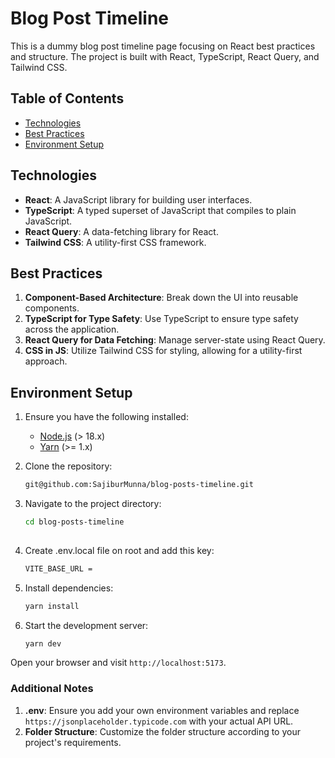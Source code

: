  # Blog Post Timeline

This is a dummy blog post timeline page focusing on React best practices and structure. The project is built with React, TypeScript, React Query, and Tailwind CSS.

## Table of Contents

- [Technologies](#technologies)
- [Best Practices](#best-practices)
- [Environment Setup](#environment-setup)
 
## Technologies

- **React**: A JavaScript library for building user interfaces.
- **TypeScript**: A typed superset of JavaScript that compiles to plain JavaScript.
- **React Query**: A data-fetching library for React.
- **Tailwind CSS**: A utility-first CSS framework.

## Best Practices

1. **Component-Based Architecture**: Break down the UI into reusable components.
2. **TypeScript for Type Safety**: Use TypeScript to ensure type safety across the application.
3. **React Query for Data Fetching**: Manage server-state using React Query.
4. **CSS in JS**: Utilize Tailwind CSS for styling, allowing for a utility-first approach.
 

## Environment Setup

1. Ensure you have the following installed:
   - [Node.js](https://nodejs.org/) (> 18.x)
   - [Yarn](https://classic.yarnpkg.com/en/docs/install) (>= 1.x)

2. Clone the repository:
   ```sh
   git@github.com:SajiburMunna/blog-posts-timeline.git

 3. Navigate to the project directory:
    ```sh
    cd blog-posts-timeline
   
4. Create .env.local file on root and add this key:
   ```sh
   VITE_BASE_URL = 
5. Install dependencies:
   ```sh
   yarn install
6. Start the development server:
   ```sh
   yarn dev
Open your browser and visit `http://localhost:5173`.

### Additional Notes

1. **.env**: Ensure you add your own environment variables and replace `https://jsonplaceholder.typicode.com` with your actual API URL.
2. **Folder Structure**: Customize the folder structure according to your project's requirements.


